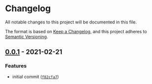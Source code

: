 # Changelog

All notable changes to this project will be documented in this file.

The format is based on [Keep a Changelog],
and this project adheres to [Semantic Versioning].

## [0.0.1] - 2021-02-21

### Features

- initial commit ([`f82cfa7`])

[keep a changelog]: https://keepachangelog.com/en/1.0.0/
[semantic versioning]: https://semver.org/spec/v2.0.0.html
[0.0.1]: https://github.com/denosaurs/obj/compare/0.0.1
[`f82cfa7`]: https://github.com/denosaurs/obj/commit/f82cfa76ee6b8ba88b54d43b85394f9417452e89
